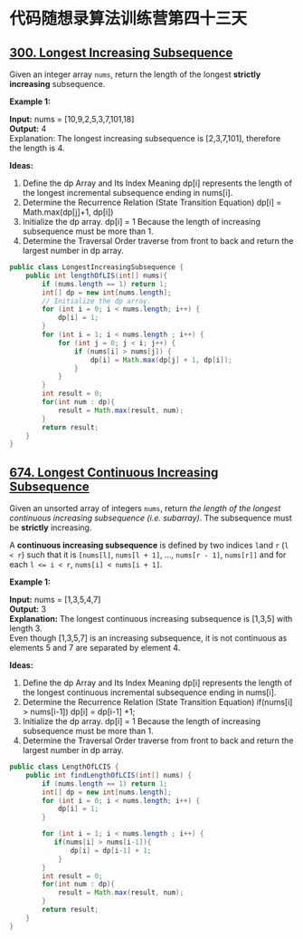 # 代码随想录算法训练营第四十三天
## [300. Longest Increasing Subsequence](https://leetcode.com/problems/longest-increasing-subsequence/description/)

Given an integer array `nums`, return the length of the longest **strictly increasing** subsequence.

**Example 1:**

**Input:** nums = [10,9,2,5,3,7,101,18] <br>
**Output:** 4 <br>
Explanation: The longest increasing subsequence is [2,3,7,101], therefore the length is 4.

**Ideas:**
1. Define the dp Array and Its Index Meaning
   dp[i] represents the length of the longest incremental subsequence ending in nums[i].
2. Determine the Recurrence Relation (State Transition Equation)
   dp[i] = Math.max(dp[j]+1, dp[i])
3. Initialize the dp array.
   dp[i] = 1 Because the length of increasing subsequence must be more than 1.
4. Determine the Traversal Order
   traverse from front to back and return the largest number in dp array.

```Java
public class LongestIncreasingSubsequence {
    public int lengthOfLIS(int[] nums){
        if (nums.length == 1) return 1;
        int[] dp = new int[nums.length];
        // Initialize the dp array.
        for (int i = 0; i < nums.length; i++) {
            dp[i] = 1;
        }
        for (int i = 1; i < nums.length ; i++) {
            for (int j = 0; j < i; j++) {
                if (nums[i] > nums[j]) {
                    dp[i] = Math.max(dp[j] + 1, dp[i]);
                }
            }
        }
        int result = 0;
        for(int num : dp){
            result = Math.max(result, num);
        }
        return result;
    }
}
```

## [674. Longest Continuous Increasing Subsequence](https://leetcode.com/problems/longest-continuous-increasing-subsequence/description/)

Given an unsorted array of integers `nums`, return *the length of the longest continuous increasing subsequence (i.e. subarray)*. The subsequence must be **strictly** increasing.

A **continuous increasing subsequence** is defined by two indices `l`and `r` (`l < r`) such that it is `[nums[l]`, `nums[l + 1]`, ..., `nums[r - 1]`, `nums[r]]` and for each `l <= i < r`, `nums[i] < nums[i + 1]`.

**Example 1:**

**Input:** nums = [1,3,5,4,7] <br>
**Output:** 3 <br>
**Explanation:** The longest continuous increasing subsequence is [1,3,5] with length 3. <br>
Even though [1,3,5,7] is an increasing subsequence, it is not continuous as elements 5 and 7 are separated by element 4.

**Ideas:**
1. Define the dp Array and Its Index Meaning
   dp[i] represents the length of the longest continuous incremental subsequence ending in nums[i].
2. Determine the Recurrence Relation (State Transition Equation)
   if(nums[i] > nums[i-1]) dp[i] = dp[i-1] +1;
3. Initialize the dp array.
   dp[i] = 1 Because the length of increasing subsequence must be more than 1.
4. Determine the Traversal Order
   traverse from front to back and return the largest number in dp array.

```Java
public class LengthOfLCIS {
    public int findLengthOfLCIS(int[] nums) {
        if (nums.length == 1) return 1;
        int[] dp = new int[nums.length];
        for (int i = 0; i < nums.length; i++) {
            dp[i] = 1;
        }

        for (int i = 1; i < nums.length ; i++) {
           if(nums[i] > nums[i-1]){
               dp[i] = dp[i-1] + 1;
            }
        }
        int result = 0;
        for(int num : dp){
            result = Math.max(result, num);
        }
        return result;
    }
}
```



































